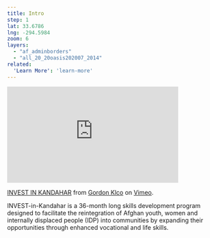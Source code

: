 ```yaml
---
title: Intro
step: 1
lat: 33.6786
lng: -294.5984
zoom: 6
layers:
  - "af_adminborders"
  - "all_20_20oasis202007_2014"
related:
  'Learn More': 'learn-more'
---
```

<iframe src="https://player.vimeo.com/video/137703085?byline=0&portrait=0" width="400" height="225" frameborder="0" webkitallowfullscreen mozallowfullscreen allowfullscreen></iframe> <p><a href="https://vimeo.com/137703085">INVEST IN KANDAHAR</a> from <a href="https://vimeo.com/user38267032">Gordon Klco</a> on <a href="https://vimeo.com">Vimeo</a>.</p>

INVEST-in-Kandahar is a 36-month long skills development program designed to facilitate the reintegration of Afghan youth, women and internally displaced people (IDP) into communities by expanding their opportunities through enhanced vocational and life skills.
